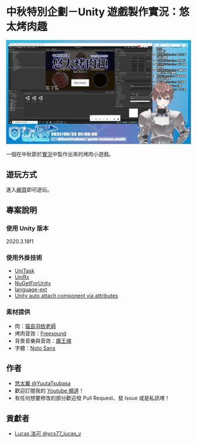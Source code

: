 # 中秋特別企劃－Unity 遊戲製作實況：悠太烤肉趣

![Introduce.png](Introduce.png)

一個在中秋節於[實況](http://yutaii.run/live/22)中製作出來的烤肉小遊戲。

## 遊玩方式
進入[網頁](http://yuuta-tsubasa.studio/CookMeat/)即可遊玩。

## 專案說明

### 使用 Unity 版本
2020.3.18f1

### 使用外掛技術
- [UniTask](https://github.com/Cysharp/UniTask)
- [UniRx](https://github.com/neuecc/UniRx)
- [NuGetForUnity](https://github.com/GlitchEnzo/NuGetForUnity)
- [language-ext](https://github.com/louthy/language-ext)
- [Unity auto attach component via attributes](https://github.com/Nrjwolf/unity-auto-attach-component-attributes)

### 素材提供
- 肉：[猫島羽依老師](https://twitter.com/NekosimaYui)
- 烤肉音效：[Freesound](https://freesound.org/)
- 背景音樂與音效：[魔王魂](https://maou.audio/)
- 字體：[Noto Sans](https://fonts.google.com/noto/specimen/Noto+Sans+TC)

## 作者
- [悠太翼 @YuutaTsubasa](http://yutaii.run/twitter)
- 歡迎訂閱我的 [Youtube 頻道](http://yutaii.run/youtube)！
- 有任何想要修改的部分歡迎發 Pull Request、發 Issue 或是私訊唷！

## 貢獻者
- [Lucas 洛可 @ycs77_lucas_v](https://twitter.com/ycs77_lucas_v)